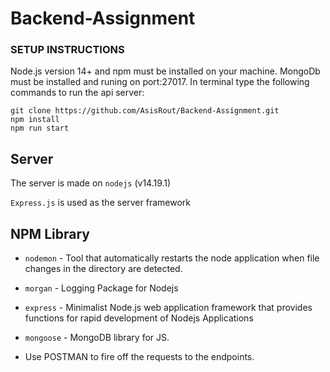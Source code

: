 # Backend-Assignment

### SETUP INSTRUCTIONS

Node.js version 14+ and npm must be installed on your machine. MongoDb must be installed and runing on port:27017. In terminal type the following commands to run the api server:

```
git clone https://github.com/AsisRout/Backend-Assignment.git
npm install
npm run start
```

## Server

The server is made on `nodejs` (v14.19.1)

`Express.js` is used as the server framework

## NPM Library

- `nodemon` - Tool that automatically restarts the node application when file changes in the directory are detected.

- `morgan` - Logging Package for Nodejs

- `express` - Minimalist Node.js web application framework that provides functions for rapid development of Nodejs Applications

- `mongoose` - MongoDB library for JS.

- Use POSTMAN to fire off the requests to the endpoints.
